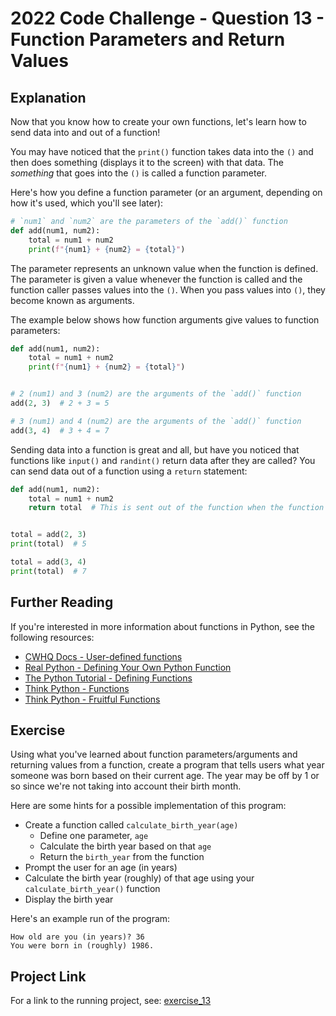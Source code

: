 # 2022 Code Challenge - Question 13 - Function Parameters and Return Values

## Explanation

Now that you know how to create your own functions, let's learn how to send data 
into and out of a function! 

You may have noticed that the `print()` function takes
data into the `()` and then does something (displays it to the screen) with that data.
The *something* that goes into the `()` is called a function parameter.

Here's how you define a function parameter (or an argument, depending on how it's used, which you'll see later):

```python
# `num1` and `num2` are the parameters of the `add()` function
def add(num1, num2):
    total = num1 + num2
    print(f"{num1} + {num2} = {total}")

```

The parameter represents an unknown value when the function is defined. The parameter is
given a value whenever the function is called and the function caller passes values into
the `()`. When you pass values into `()`, they become known as arguments.

The example below shows how function arguments give values to function parameters:

```python
def add(num1, num2):
    total = num1 + num2
    print(f"{num1} + {num2} = {total}")


# 2 (num1) and 3 (num2) are the arguments of the `add()` function
add(2, 3)  # 2 + 3 = 5

# 3 (num1) and 4 (num2) are the arguments of the `add()` function
add(3, 4)  # 3 + 4 = 7
```

Sending data into a function is great and all, but have you noticed that functions like
`input()` and `randint()` return data after they are called? You can send data out of a
function using a `return` statement:

```python
def add(num1, num2):
    total = num1 + num2
    return total  # This is sent out of the function when the function is called


total = add(2, 3)
print(total)  # 5

total = add(3, 4)
print(total)  # 7
```

## Further Reading

If you're interested in more information about functions in Python, see the following resources:
-   [CWHQ Docs - User-defined functions](https://docs.codewizardshq.com/python/python-language/#user-defined-functions)
-   [Real Python - Defining Your Own Python Function](https://realpython.com/defining-your-own-python-function/)
-   [The Python Tutorial - Defining Functions](https://docs.python.org/3/tutorial/controlflow.html#defining-functions)
-   [Think Python - Functions](https://greenteapress.com/thinkpython2/html/thinkpython2004.html)
-   [Think Python - Fruitful Functions](https://greenteapress.com/thinkpython2/html/thinkpython2007.html)

## Exercise

Using what you've learned about function parameters/arguments and returning values from
a function, create a program that tells users what year someone was born based on their
current age. The year may be off by 1 or so since we're not taking into account their
birth month.

Here are some hints for a possible implementation of this program:
- Create a function called `calculate_birth_year(age)`
    - Define one parameter, `age`
    - Calculate the birth year based on that `age`
    - Return the `birth_year` from the function
- Prompt the user for an age (in years)
- Calculate the birth year (roughly) of that age using your `calculate_birth_year()` function
- Display the birth year

Here's an example run of the program:

```text
How old are you (in years)? 36
You were born in (roughly) 1986.
```

## Project Link

For a link to the running project, see: [exercise_13](https://projects.pty.cwhq-apps.com/?filename=/code-challenge-2022/exercise_13/main.py)
    